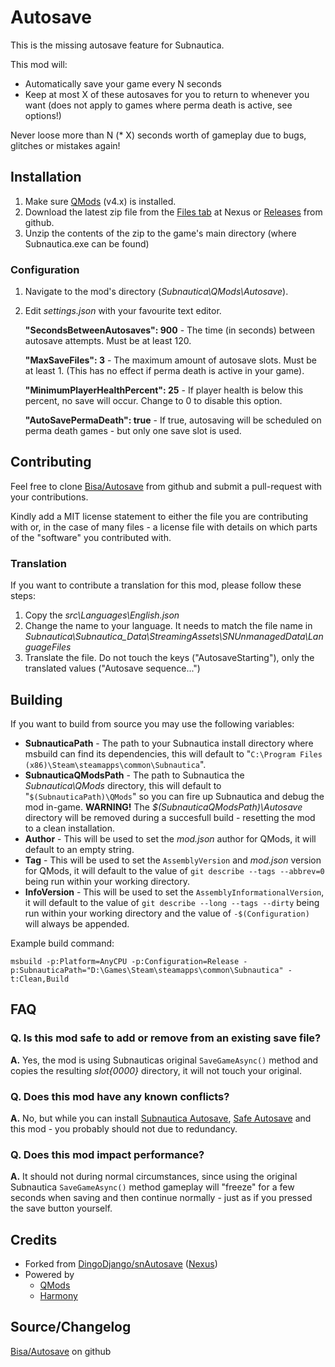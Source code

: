 # Autosave

This is the missing autosave feature for Subnautica.

This mod will:
- Automatically save your game every N seconds
- Keep at most X of these autosaves for you to return to whenever you want (does not apply to games where perma death is active, see options!)

Never loose more than N (* X) seconds worth of gameplay due to bugs, glitches or mistakes again!

## Installation
1) Make sure [QMods](https://www.nexusmods.com/subnautica/mods/201) (v4.x) is installed.
2) Download the latest zip file from the [Files tab](https://www.nexusmods.com/subnautica/mods/561/?tab=files) at Nexus or [Releases](https://github.com/Bisa/Autosave/releases) from github.
3) Unzip the contents of the zip to the game's main directory (where Subnautica.exe can be found)

### Configuration
1) Navigate to the mod's directory (*Subnautica\QMods\Autosave*).
2) Edit *settings.json* with your favourite text editor.
   
   **"SecondsBetweenAutosaves": 900** - The time (in seconds) between autosave attempts. Must be at least 120.
   
   **"MaxSaveFiles": 3** - The maximum amount of autosave slots. Must be at least 1. (This has no effect if perma death is active in your game).
   
   **"MinimumPlayerHealthPercent": 25** - If player health is below this percent, no save will occur. Change to 0 to disable this option.

   **"AutoSavePermaDeath": true** - If true, autosaving will be scheduled on perma death games - but only one save slot is used.

## Contributing

Feel free to clone [Bisa/Autosave](https://github.com/Bisa/Autosave) from github and submit a pull-request with your contributions.

Kindly add a MIT license statement to either the file you are contributing with or, in the case of many files - a license file with details on which parts of the "software" you contributed with.

### Translation
If you want to contribute a translation for this mod, please follow these steps:
1) Copy the *src\Languages\English.json*
2) Change the name to your language. It needs to match the file name in *Subnautica\Subnautica_Data\StreamingAssets\SNUnmanagedData\LanguageFiles*
3) Translate the file. Do not touch the keys ("AutosaveStarting"), only the translated values ("Autosave sequence...")

## Building
If you want to build from source you may use the following variables:
* **SubnauticaPath** - 
The path to your Subnautica install directory where msbuild can find its dependencies, this will default to "```C:\Program Files (x86)\Steam\steamapps\common\Subnautica```".
* **SubnauticaQModsPath** - 
The path to Subnautica the *Subnautica\QMods* directory, this will default to "```$(SubnauticaPath)\QMods```" so you can fire up Subnautica and debug the mod in-game. **WARNING!** The *$(SubnauticaQModsPath)\Autosave* directory will be removed during a succesfull build - resetting the mod to a clean installation.
* **Author** - This will be used to set the *mod.json* author for QMods, it will default to an empty string. 
* **Tag** - This will be used to set the ```AssemblyVersion``` and *mod.json* version for QMods, it will default to the value of ```git describe --tags --abbrev=0``` being run within your working directory.
* **InfoVersion** - This will be used to set the ```AssemblyInformationalVersion```, it will default to the value of ```git describe --long --tags --dirty``` being run within your working directory and the value of ```-$(Configuration)``` will always be appended.

Example build command:

```msbuild -p:Platform=AnyCPU -p:Configuration=Release -p:SubnauticaPath="D:\Games\Steam\steamapps\common\Subnautica" -t:Clean,Build```

## FAQ

### **Q. Is this mod safe to add or remove from an existing save file?**
**A.** Yes, the mod is using Subnauticas original ```SaveGameAsync()``` method and copies the resulting *slot{0000}* directory, it will not touch your original.

### **Q. Does this mod have any known conflicts?**
**A.** No, but while you can install [Subnautica Autosave](https://www.nexusmods.com/subnautica/mods/237), [Safe Autosave](https://www.nexusmods.com/subnautica/mods/94) and this mod - you probably should not due to redundancy.

### **Q. Does this mod impact performance?**
**A.** It should not during normal circumstances, since using the original Subnautica ```SaveGameAsync()``` method gameplay will "freeze" for a few seconds when saving and then continue normally - just as if you pressed the save button yourself.

## Credits
- Forked from [DingoDjango/snAutosave](https://github.com/DingoDjango/snAutosave) ([Nexus](https://www.nexusmods.com/subnautica/mods/237))
- Powered by
  - [QMods](https://www.nexusmods.com/subnautica/mods/201)
  - [Harmony](https://github.com/pardeike/Harmony)

## **Source/Changelog**
[Bisa/Autosave](https://github.com/Bisa/Autosave) on github
